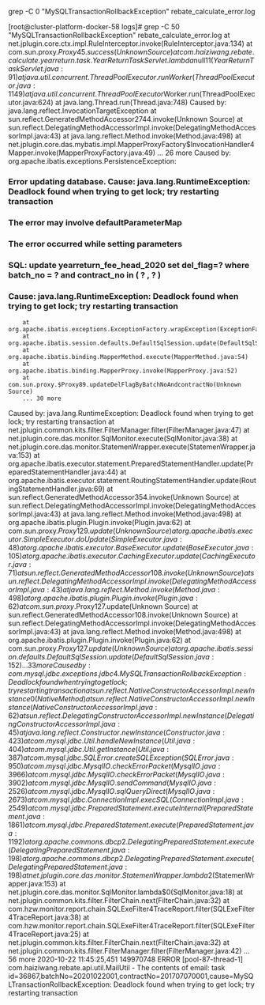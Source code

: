 grep -C 0 "MySQLTransactionRollbackException" rebate_calculate_error.log

[root@cluster-platform-docker-58 logs]# grep -C 50 "MySQLTransactionRollbackException" rebate_calculate_error.log
        at net.jplugin.core.ctx.impl.RuleInterceptor.invoke(RuleInterceptor.java:134)
        at com.sun.proxy.$Proxy45.success(Unknown Source)
        at com.haiziwang.rebate.calculate.yearreturn.task.YearReturnTaskServlet.lambda$null$11(YearReturnTaskServlet.java:91)
        at java.util.concurrent.ThreadPoolExecutor.runWorker(ThreadPoolExecutor.java:1149)
        at java.util.concurrent.ThreadPoolExecutor$Worker.run(ThreadPoolExecutor.java:624)
        at java.lang.Thread.run(Thread.java:748)
Caused by: java.lang.reflect.InvocationTargetException
        at sun.reflect.GeneratedMethodAccessor2744.invoke(Unknown Source)
        at sun.reflect.DelegatingMethodAccessorImpl.invoke(DelegatingMethodAccessorImpl.java:43)
        at java.lang.reflect.Method.invoke(Method.java:498)
        at net.jplugin.core.das.mybatis.impl.MapperProxyFactory$InvocationHandler4Mapper.invoke(MapperProxyFactory.java:49)
        ... 26 more
Caused by: org.apache.ibatis.exceptions.PersistenceException:
### Error updating database.  Cause: java.lang.RuntimeException: Deadlock found when trying to get lock; try restarting transaction
### The error may involve defaultParameterMap
### The error occurred while setting parameters
### SQL: update yearreturn_fee_head_2020 set del_flag=? where batch_no = ? and contract_no in          (               ?          ,              ?          )
### Cause: java.lang.RuntimeException: Deadlock found when trying to get lock; try restarting transaction
        at org.apache.ibatis.exceptions.ExceptionFactory.wrapException(ExceptionFactory.java:26)
        at org.apache.ibatis.session.defaults.DefaultSqlSession.update(DefaultSqlSession.java:154)
        at org.apache.ibatis.binding.MapperMethod.execute(MapperMethod.java:54)
        at org.apache.ibatis.binding.MapperProxy.invoke(MapperProxy.java:52)
        at com.sun.proxy.$Proxy89.updateDelFlagByBatchNoAndcontractNo(Unknown Source)
        ... 30 more
Caused by: java.lang.RuntimeException: Deadlock found when trying to get lock; try restarting transaction
        at net.jplugin.common.kits.filter.FilterManager.filter(FilterManager.java:47)
        at net.jplugin.core.das.monitor.SqlMonitor.execute(SqlMonitor.java:38)
        at net.jplugin.core.das.monitor.StatemenWrapper.execute(StatemenWrapper.java:153)
        at org.apache.ibatis.executor.statement.PreparedStatementHandler.update(PreparedStatementHandler.java:44)
        at org.apache.ibatis.executor.statement.RoutingStatementHandler.update(RoutingStatementHandler.java:69)
        at sun.reflect.GeneratedMethodAccessor354.invoke(Unknown Source)
        at sun.reflect.DelegatingMethodAccessorImpl.invoke(DelegatingMethodAccessorImpl.java:43)
        at java.lang.reflect.Method.invoke(Method.java:498)
        at org.apache.ibatis.plugin.Plugin.invoke(Plugin.java:62)
        at com.sun.proxy.$Proxy129.update(Unknown Source)
        at org.apache.ibatis.executor.SimpleExecutor.doUpdate(SimpleExecutor.java:48)
        at org.apache.ibatis.executor.BaseExecutor.update(BaseExecutor.java:105)
        at org.apache.ibatis.executor.CachingExecutor.update(CachingExecutor.java:71)
        at sun.reflect.GeneratedMethodAccessor108.invoke(Unknown Source)
        at sun.reflect.DelegatingMethodAccessorImpl.invoke(DelegatingMethodAccessorImpl.java:43)
        at java.lang.reflect.Method.invoke(Method.java:498)
        at org.apache.ibatis.plugin.Plugin.invoke(Plugin.java:62)
        at com.sun.proxy.$Proxy127.update(Unknown Source)
        at sun.reflect.GeneratedMethodAccessor108.invoke(Unknown Source)
        at sun.reflect.DelegatingMethodAccessorImpl.invoke(DelegatingMethodAccessorImpl.java:43)
        at java.lang.reflect.Method.invoke(Method.java:498)
        at org.apache.ibatis.plugin.Plugin.invoke(Plugin.java:62)
        at com.sun.proxy.$Proxy127.update(Unknown Source)
        at org.apache.ibatis.session.defaults.DefaultSqlSession.update(DefaultSqlSession.java:152)
        ... 33 more
Caused by: com.mysql.jdbc.exceptions.jdbc4.MySQLTransactionRollbackException: Deadlock found when trying to get lock; try restarting transaction
        at sun.reflect.NativeConstructorAccessorImpl.newInstance0(Native Method)
        at sun.reflect.NativeConstructorAccessorImpl.newInstance(NativeConstructorAccessorImpl.java:62)
        at sun.reflect.DelegatingConstructorAccessorImpl.newInstance(DelegatingConstructorAccessorImpl.java:45)
        at java.lang.reflect.Constructor.newInstance(Constructor.java:423)
        at com.mysql.jdbc.Util.handleNewInstance(Util.java:404)
        at com.mysql.jdbc.Util.getInstance(Util.java:387)
        at com.mysql.jdbc.SQLError.createSQLException(SQLError.java:950)
        at com.mysql.jdbc.MysqlIO.checkErrorPacket(MysqlIO.java:3966)
        at com.mysql.jdbc.MysqlIO.checkErrorPacket(MysqlIO.java:3902)
        at com.mysql.jdbc.MysqlIO.sendCommand(MysqlIO.java:2526)
        at com.mysql.jdbc.MysqlIO.sqlQueryDirect(MysqlIO.java:2673)
        at com.mysql.jdbc.ConnectionImpl.execSQL(ConnectionImpl.java:2549)
        at com.mysql.jdbc.PreparedStatement.executeInternal(PreparedStatement.java:1861)
        at com.mysql.jdbc.PreparedStatement.execute(PreparedStatement.java:1192)
        at org.apache.commons.dbcp2.DelegatingPreparedStatement.execute(DelegatingPreparedStatement.java:198)
        at org.apache.commons.dbcp2.DelegatingPreparedStatement.execute(DelegatingPreparedStatement.java:198)
        at net.jplugin.core.das.monitor.StatemenWrapper.lambda$2(StatemenWrapper.java:153)
        at net.jplugin.core.das.monitor.SqlMonitor.lambda$0(SqlMonitor.java:18)
        at net.jplugin.common.kits.filter.FilterChain.next(FilterChain.java:32)
        at com.hzw.monitor.report.chain.SQLExeFilter4TraceReport.filter(SQLExeFilter4TraceReport.java:38)
        at com.hzw.monitor.report.chain.SQLExeFilter4TraceReport.filter(SQLExeFilter4TraceReport.java:25)
        at net.jplugin.common.kits.filter.FilterChain.next(FilterChain.java:32)
        at net.jplugin.common.kits.filter.FilterManager.filter(FilterManager.java:42)
        ... 56 more
2020-10-22 11:45:25,451 149970748 ERROR [pool-87-thread-1] com.haiziwang.rebate.api.util.MailUtil     - The contents of email: task id=36867,batchNo=20201022001,contractNo=201707070001,cause=MySQLTransactionRollbackException: Deadlock found when trying to get lock; try restarting transaction

